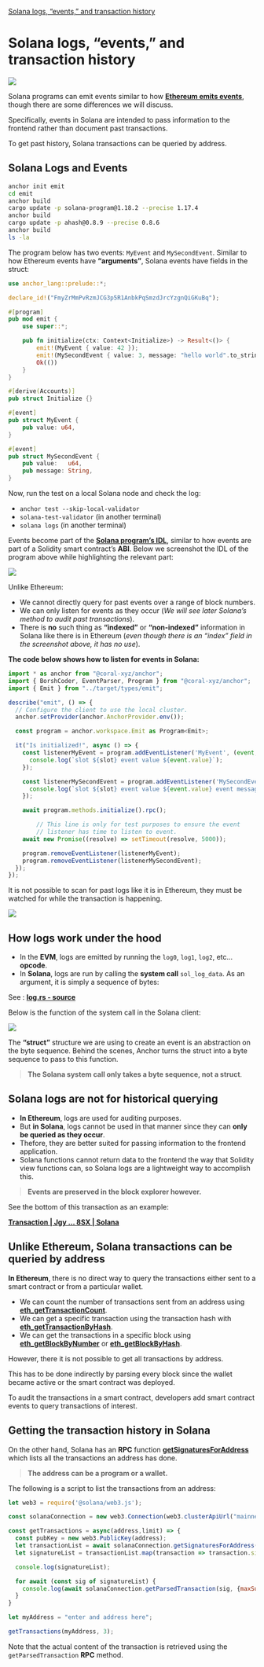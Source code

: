 [Solana logs, “events,” and transaction history](https://www.rareskills.io/post/solana-logs-transaction-history)

# Solana logs, “events,” and transaction history

![](assets/2024-02-20-11-34-52.png)

Solana programs can emit events similar to how [**Ethereum emits events**](https://www.rareskills.io/post/ethereum-events), though there are some differences we will discuss.

Specifically, events in Solana are intended to pass information to the frontend rather than document past transactions.

To get past history, Solana transactions can be queried by address.


## Solana Logs and Events


```bash
anchor init emit
cd emit
anchor build
cargo update -p solana-program@1.18.2 --precise 1.17.4
anchor build
cargo update -p ahash@0.8.9 --precise 0.8.6
anchor build
ls -la
```

The program below has two events: `MyEvent` and `MySecondEvent`. Similar to how Ethereum events have **“arguments”**, Solana events have fields in the struct:

```rust
use anchor_lang::prelude::*;

declare_id!("FmyZrMmPvRzmJCG3p5R1AnbkPqSmzdJrcYzgnQiGKuBq");

#[program]
pub mod emit {
    use super::*;

    pub fn initialize(ctx: Context<Initialize>) -> Result<()> {
        emit!(MyEvent { value: 42 });
        emit!(MySecondEvent { value: 3, message: "hello world".to_string() });
        Ok(())
    }
}

#[derive(Accounts)]
pub struct Initialize {}

#[event]
pub struct MyEvent {
    pub value: u64,
}

#[event]
pub struct MySecondEvent {
    pub value:   u64,
    pub message: String,
}
```

Now, run the test on a local Solana node and check the log:
- `anchor test --skip-local-validator`
- `solana-test-validator` (in another terminal)
- `solana logs` (in another terminal)

Events become part of the [**Solana program’s IDL**](https://www.rareskills.io/post/anchor-idl), similar to how events are part of a Solidity smart contract’s **ABI**. Below we screenshot the IDL of the program above while highlighting the relevant part:

![](assets/2024-02-20-11-36-44.png)

Unlike Ethereum:
- We cannot directly query for past events over a range of block numbers.
- We can only listen for events as they occur (*We will see later Solana’s method to audit past transactions*).
- There is **no** such thing as **“indexed”** or **“non-indexed”** information in Solana like there is in Ethereum (*even though there is an “index” field in the screenshot above, it has no use*).

**The code below shows how to listen for events in Solana:**

```typescript
import * as anchor from "@coral-xyz/anchor";
import { BorshCoder, EventParser, Program } from "@coral-xyz/anchor";
import { Emit } from "../target/types/emit";

describe("emit", () => {
  // Configure the client to use the local cluster.
  anchor.setProvider(anchor.AnchorProvider.env());

  const program = anchor.workspace.Emit as Program<Emit>;

  it("Is initialized!", async () => {
    const listenerMyEvent = program.addEventListener('MyEvent', (event, slot) => {
      console.log(`slot ${slot} event value ${event.value}`);
    });

    const listenerMySecondEvent = program.addEventListener('MySecondEvent', (event, slot) => {
      console.log(`slot ${slot} event value ${event.value} event message ${event.message}`);
    });

    await program.methods.initialize().rpc();

		// This line is only for test purposes to ensure the event
		// listener has time to listen to event.
    await new Promise((resolve) => setTimeout(resolve, 5000));

    program.removeEventListener(listenerMyEvent);
    program.removeEventListener(listenerMySecondEvent);
  });
});
```

It is not possible to scan for past logs like it is in Ethereum, they must be watched for while the transaction is happening.

![](assets/2024-02-20-11-38-41.png)


## How logs work under the hood

- In the **EVM**, logs are emitted by running the `log0`, `log1`, `log2`, etc... **opcode**.
- In **Solana**, logs are run by calling the **system call** `sol_log_data`. As an argument, it is simply a sequence of bytes:

See : [**log.rs - source**](https://docs.rs/solana-program/latest/src/solana_program/log.rs.html#116-124)

Below is the function of the system call in the Solana client:

![](assets/2024-02-20-11-41-09.png)

The **“struct”** structure we are using to create an event is an abstraction on the byte sequence. Behind the scenes, Anchor turns the struct into a byte sequence to pass to this function.

> **The Solana system call only takes a byte sequence, not a struct**.


## Solana logs are not for historical querying

- **In Ethereum**, logs are used for auditing purposes.
- But **in Solana**, logs cannot be used in that manner since they can **only be queried as they occur**.
- Thefore, they are better suited for passing information to the frontend application.
- Solana functions cannot return data to the frontend the way that Solidity view functions can, so Solana logs are a lightweight way to accomplish this.

> **Events are preserved in the block explorer however.**

See the bottom of this transaction as an example:

[**Transaction | Jgy ... 8SX | Solana**](https://explorer.solana.com/tx/JgyHQPxL3cPLFtV4cx5i842ZgBx57R2fkNn2TZn1wsQZqVXKfijd43CEHo88C3ridK27Kw8KkMzfvDdqaS398SX)


## Unlike Ethereum, Solana transactions can be queried by address

**In Ethereum**, there is no direct way to query the transactions either sent to a smart contract or from a particular wallet.

- We can count the number of transactions sent from an address using [**eth_getTransactionCount**](https://ethereum.org/developers/docs/apis/json-rpc#eth_gettransactioncount).
- We can get a specific transaction using the transaction hash with [**eth_getTransactionByHash**](https://ethereum.org/developers/docs/apis/json-rpc#eth_gettransactionbyhash).
- We can get the transactions in a specific block using [**eth_getBlockByNumber**](https://ethereum.org/developers/docs/apis/json-rpc#eth_getblockbynumber) or [**eth_getBlockByHash**](https://ethereum.org/developers/docs/apis/json-rpc#eth_getblockbyhash).

However, there it is not possible to get all transactions by address.

This has to be done indirectly by parsing every block since the wallet became active or the smart contract was deployed.

To audit the transactions in a smart contract, developers add smart contract events to query transactions of interest.


## Getting the transaction history in Solana

On the other hand, Solana has an **RPC** function [**getSignaturesForAddress**](https://solana.com/docs/rpc/http/getsignaturesforaddress) which lists all the transactions an address has done.

> **The address can be a program or a wallet.**


The following is a script to list the transactions from an address:

```javascript
let web3 = require('@solana/web3.js');

const solanaConnection = new web3.Connection(web3.clusterApiUrl("mainnet-beta"));

const getTransactions = async(address,limit) => {
  const pubKey = new web3.PublicKey(address);
  let transactionList = await solanaConnection.getSignaturesForAddress(pubKey, {limit: limit});
  let signatureList = transactionList.map(transaction => transaction.signature);

  console.log(signatureList);

  for await (const sig of signatureList) {
    console.log(await solanaConnection.getParsedTransaction(sig, {maxSupportedTransactionVersion: 0}));
  }
}

let myAddress = "enter and address here";

getTransactions(myAddress, 3);
```

Note that the actual content of the transaction is retrieved using the `getParsedTransaction` **RPC** method.